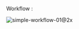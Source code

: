 Workflow : 

![simple-workflow-01@2x](https://github.com/jigarkumar027/dvc_ml/assets/53794122/16ceac24-e063-4055-9a88-c82557b5f343)

